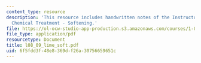 ```yaml
---
content_type: resource
description: 'This resource includes handwritten notes of the Instructor on the topic:
  Chemical Treatment - Softening.'
file: https://ol-ocw-studio-app-production.s3.amazonaws.com/courses/1-85-water-and-wastewater-treatment-engineering-spring-2006/6f5fdd3f48e8369df26a30756659651c_l08_09_lime_soft.pdf
file_type: application/pdf
resourcetype: Document
title: l08_09_lime_soft.pdf
uid: 6f5fdd3f-48e8-369d-f26a-30756659651c
---
```

